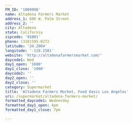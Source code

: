 ```yaml
---
FM_ID: '1009998'
name: Altadena Farmers Market
address_1: 600 W. Palm Street
address_2: ''
city: Altadena
state: California
zipcode: '91001'
phone: (310)595-0272
latitude: '34.2004'
longitude: '-118.1581'
website: 'http://altadenafarmersmarket.com/'
daycode1: Wed
day1_open: '1600'
day1_close: '1900'
daycode2: ''
day2_open: ''
day2_close: ''
category: Supermarket
title: 'Altadena Farmers Market, Food Oasis Los Angeles'
uri: /supermarket/altadena-farmers-market/
formatted_daycode1: Wednesday
formatted_day1_open: 4pm
formatted_day1_close: 7pm

---
```

